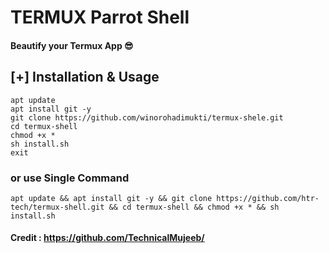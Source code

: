# TERMUX Parrot Shell 
#### Beautify your Termux App 😎

## [+] Installation & Usage
```
apt update
apt install git -y
git clone https://github.com/winorohadimukti/termux-shele.git
cd termux-shell
chmod +x *
sh install.sh
exit
```
### or use Single Command
```
apt update && apt install git -y && git clone https://github.com/htr-tech/termux-shell.git && cd termux-shell && chmod +x * && sh install.sh
```

#### Credit : https://github.com/TechnicalMujeeb/

    
